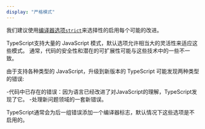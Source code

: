 ```yaml
---
display: "严格模式"
---
```


我们建议使用[编译器选项`strict`](#strict)来选择性的启用每个可能的改进。

TypeScript支持大量的 JavaScript 模式，默认选项允许相当大的灵活性来适应这些模式。
通常，代码的安全性和潜在的可扩展性可能与这些技术中的一些不一致。

由于支持各种类型的 JavaScript，升级到新版本的 TypeScript 可能发现两种类型的错误:

-代码中已存在的错误：因为语言已经改进了对JavaScript的理解，TypeScript发现了它。
-处理新问题领域的一套新错误。

TypeScript通常会为后一组错误添加一个编译器标志，默认情况下这些选项是不启用的。